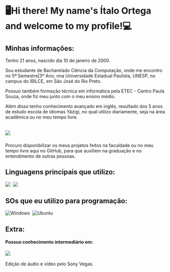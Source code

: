 # 🖥️Hi there! My name's Ítalo Ortega and welcome to my profile!💻

## Minhas informações:
<p>
Tenho 21 anos, nascido dia 10 de janeiro de 2000.
<p>
Sou estudante de Bacharelado Ciência da Computação, onde me encontro no 5º Semestre|3º Ano, nna Universidade Estadual Paulista, UNESP, no campus do IBILCE, em Sâo José do Rio Preto.
<p>
Possuo também formação técnica em informática pela ETEC - Centro Paula Souza, onde fiz meu junto com o meu ensino médio.
<p>
Além disso tenho conhecimento avançado em inglês, resultado dos 5 anos de estudo escola de idiomas Yázigi, no qual utilizo diariamente, seja na área acadêmica ou no meu tempo livre.
<p> 
 
 ## ![](https://img.shields.io/badge/GitHub-100000?style=for-the-badge&logo=github&logoColor=white)&nbsp;
 
 Procuro disponibilizar os meus projetos feitos na faculdade ou no meu tempo livre aqui no GitHub, para que auxiliem na graduação e no entendimento de outras pessoas.
<p>
  
## Linguagens principais que utilizo:
![](https://img.shields.io/badge/Java-ED8B00?style=for-the-badge&logo=java&logoColor=white)&nbsp;
![](https://img.shields.io/badge/C-00599C?style=for-the-badge&logo=c&logoColor=white)&nbsp;

## SOs que eu utilizo para programação:
![Windows](https://img.shields.io/badge/Windows-0078D6?style=for-the-badge&logo=windows&logoColor=white)&nbsp;
![Ubuntu](https://img.shields.io/badge/Ubuntu-E95420?style=for-the-badge&logo=ubuntu&logoColor=white)&nbsp;

## Extra:
#### Possuo conhecimento intermediário em:
  <p>
   
  ![](https://aleen42.github.io/badges/src/photoshop.svg)&nbsp;
  <p>
  Edição de áudio e vídeo pelo Sony Vegas.
